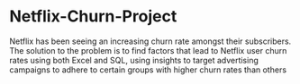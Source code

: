 # Netflix-Churn-Project
Netflix has been seeing an increasing churn rate amongst their subscribers. The solution to the problem is to find factors that lead to Netflix user churn rates using both Excel and SQL, using insights to target advertising campaigns to adhere to certain groups with higher churn rates than others
